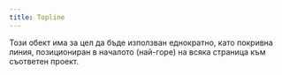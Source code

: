 ```yaml
---
title: Topline
---
```


Този обект има за цел да бъде използван еднократно, като покривна линия, позициониран в началото (най-горе) на всяка страница към съответен проект.